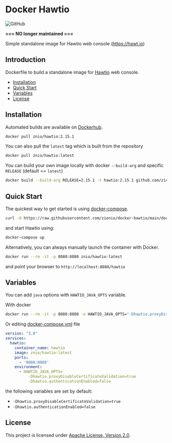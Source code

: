 # Docker Hawtio

![GitHub](https://img.shields.io/github/license/zionio/docker-hawtio)

**=== NO longer maintained ===**

Simple standalone image for Hawtio web console (https://hawt.io)

## Introduction

Dockerfile to build a standalone image for [Hawtio](https://hawt.io) web console.

- [Installation](#installation)
- [Quick Start](#quick-start)
- [Variables](#variables)
- [License](#license)


## Installation

Automated builds are available on [Dockerhub](https://hub.docker.com/r/znio/hawtio).

```bash
docker pull znio/hawtio:2.15.1
```

You can also pull the `latest` tag which is built from the repository

```bash
docker pull znio/hawtio:latest
```

You can build your own image locally with docker `--build-arg` and specific `RELEASE` (default == `latest`)

```bash
docker build --build-arg RELEASE=2.15.1 -t hawtio:2.15.1 github.com/zionio/docker-hawtio#main
```

## Quick Start

The quickest way to get started is using [docker-compose](https://docs.docker.com/compose/).

```bash
curl -O https://raw.githubusercontent.com/zionio/docker-hawtio/main/docker-compose.yml
```

and start Hawtio using:

```bash
docker-compose up
```

Alternatively, you can always manually launch the container with Docker.

```bash
docker run --rm -it -p 8080:8080 znio/hawtio:latest
```

and point your browser to `http://localhost:8080/hawtio`


## Variables

You can add `java` options with `HAWTIO_JAVA_OPTS` variable.

With docker

```bash
docker run --rm -it -p 8080:8080 -e HAWTIO_JAVA_OPTS="-Dhawtio.proxyDisableCertificateValidation=true" znio/hawtio:latest
```

Or editing [docker-compose.yml](docker-compose.yml) file

```yaml
version: "3.8"
services:
  hawtio:
    container_name: hawtio
    image: znio/hawtio:latest
    ports:
      - '8080:8080'
    environment:
      - HAWTIO_JAVA_OPTS=
          -Dhawtio.proxyDisableCertificateValidation=true
          -Dhawtio.authenticationEnabled=false
```

the following variables are set by default:

* `-Dhawtio.proxyDisableCertificateValidation=true`
* `-Dhawtio.authenticationEnabled=false`

## License

This project is licensed under [Apache License, Version 2.0](LICENSE.txt).
